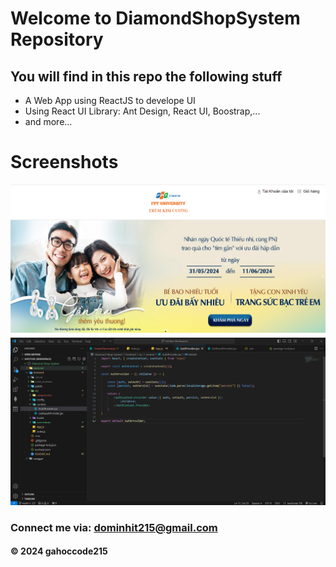 # Welcome to DiamondShopSystem Repository

## You will find in this repo the following stuff

* A Web App using ReactJS to develope UI
* Using React UI Library: Ant Design, React UI, Boostrap,...
* and more...

# Screenshots
![Source code and test script](https://github.com/DiamondShopSystem/FrontEnd/blob/main/src/screenshots/Screenshot%202024-07-31%20022944.png)
![Source code and test script](https://github.com/DiamondShopSystem/FrontEnd/blob/main/src/screenshots/Screenshot%202024-07-31%20023027.png)
### Connect me via: dominhit215@gmail.com

#### &#169; 2024 gahoccode215